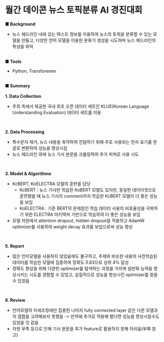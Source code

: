 # 월간 데이콘 뉴스 토픽분류 AI 경진대회
**■ Background**
* 뉴스 헤드라인 내에 있는 텍스트 정보를 이용하여 뉴스의 토픽을 분류할 수 있는 모델을 만들고, 다양한 언어 모델을 이용한 분류기 생성을 시도하며 뉴스 헤드라인의 특성을 파악
<br><br>

**■ Tools**
* Python, Transforemer
<br><br>

**■ Summary**<br><br>
**1. Data Collection**
  * 주최 측에서 제공한 국내 최초 오픈 데이터 세트인 KLUE(Korean Language Understanding Evaluation) 데이터 세트를 이용
<br>

**2. Data Processing**
  * 특수문자 제거, 뉴스 내용을 축약하여 전달하기 위해 주로 사용되는 한자 표기를 한글로 변환하여 성능을 향상시킴
  * 뉴스 헤드라인 외에 뉴스 기사 본문을 크롤링하여 추가 피쳐로 사용 시도
<br>

**3. Model & Algorithms**
  * KcBERT, KoELECTRA 모델의 훈련을 담당
    * KcBERT : 뉴스 기사만 학습한 KoBERT 모델도 있지만, 동일한 데이터셋으로 훈련했을 때 뉴스 기사의 comment까지 학습한 KcBERT 모델이 더 좋은 성능을 보임
    * KoELECTRA : 기존 BERT의 문제점인 학습 데이터 사용의 비효율성을 극복하기 위한 ELECTRA 아키텍쳐 기반으로 학습하여 더 좋은 성능을 보임
  * 모델 차원에서 attention dropout, hidden dropout을 적용하고 AdamW optimizer를 사용하여 weight decay 효과를 보임으로써 성능 향상
<br>

**5. Report**
  * 많은 언어모델을 사용하지 않았음에도 불구하고, 주제와 비슷한 내용의 사전학습된 데이터를 학습한 모델에 집중하여 정확도 0.83으로 상위 4% 달성
  * 정확도 향상을 위해 다양한 optimizer를 탐색하는 과정을 거치며 일반화 능력을 향상시키는 시도를 경험할 수 있었고, 실질적으로 성능을 향상시킨 optimizer를 찾을 수 있었음
<br>

**6. Review**
  * 언어모델의 미세조정에만 집중한 나머지 fully connected layer 같은 다른 모델과의 결합을 고려해보지 못했음 -> 만약에 추가로 적용해 봤다면 성능을 향상시킬수도 있었을 것 같음
  * 자원 부족 등으로 인해 기사 본문을 추가 feature로 활용하지 못해 아쉬움(부록 참고)
<br><br>
